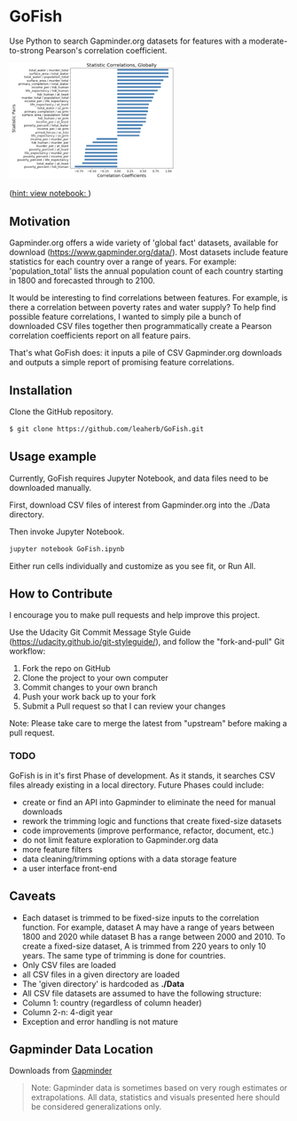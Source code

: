 # GoFish

Use Python to search Gapminder.org datasets for features with a moderate-to-strong Pearson's correlation coefficient.

<img src="docs/GoFishPlot.png" alt="GoFish correlation plot" width="300px" height="auto">

([hint: view notebook: ](https://nbviewer.jupyter.org/github/leaherb/GoFish/blob/master/GoFish.ipynb))

## Motivation

Gapminder.org offers a wide variety of 'global fact' datasets, available for download (https://www.gapminder.org/data/). Most datasets include feature statistics for each country over a range of years. For example: 'population_total' lists the annual population count of each country starting in 1800 and forecasted through to 2100.  

It would be interesting to find correlations between features. For example, is there a correlation between poverty rates and water supply? To help find possible feature correlations, I wanted to simply pile a bunch of downloaded CSV files together then programmatically create a Pearson correlation coefficients report on all feature pairs. 

That's what GoFish does: it inputs a pile of CSV Gapminder.org downloads and outputs a simple report of promising feature correlations. 

## Installation

Clone the GitHub repository.

```sh
$ git clone https://github.com/leaherb/GoFish.git
```

## Usage example

Currently, GoFish requires Jupyter Notebook, and data files need to be downloaded manually.

First, download CSV files of interest from Gapminder.org into the ./Data directory.

Then invoke Jupyter Notebook. 

```sh
jupyter notebook GoFish.ipynb
```

Either run cells individually and customize as you see fit, or Run All.

## How to Contribute

I encourage you to make pull requests and help improve this project.

Use the Udacity Git Commit Message Style Guide (https://udacity.github.io/git-styleguide/), and follow the "fork-and-pull" Git workflow:

1. Fork the repo on GitHub
1. Clone the project to your own computer
1. Commit changes to your own branch
1. Push your work back up to your fork
1. Submit a Pull request so that I can review your changes

Note: Please take care to merge the latest from "upstream" before making a pull request.

### TODO
GoFish is in it's first Phase of development. As it stands, it searches CSV files already existing in a local directory. Future Phases could include:

* create or find an API into Gapminder to eliminate the need for manual downloads
* rework the trimming logic and functions that create fixed-size datasets
* code improvements (improve performance, refactor, document, etc.)
* do not limit feature exploration to Gapminder.org data
* more feature filters
* data cleaning/trimming options with a data storage feature
* a user interface front-end


## Caveats
* Each dataset is trimmed to be fixed-size inputs to the correlation function. 
  For example, dataset A may have a range of years between 1800 and 2020 while dataset B
  has a range between 2000 and 2010. To create a fixed-size dataset, A is trimmed from 220 
  years to only 10 years. The same type of trimming is done for countries. 
* Only CSV files are loaded
* all CSV files in a given directory are loaded
* The 'given directory' is hardcoded as **./Data**
* All CSV file datasets are assumed to have the following structure:
 * Column 1: country (regardless of column header)
 * Column 2-n: 4-digit year
* Exception and error handling is not mature

## Gapminder Data Location
Downloads from <a href target="_blank" source="https://www.gapminder.org/data/">Gapminder</a>

> Note: Gapminder data is sometimes based on very rough estimates or extrapolations. All data, statistics and visuals presented here should be considered generalizations only. 
